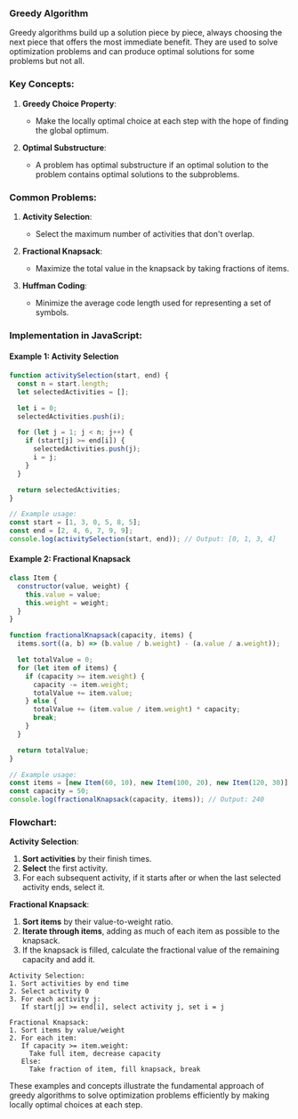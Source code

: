 ### Greedy Algorithm

Greedy algorithms build up a solution piece by piece, always choosing the next piece that offers the most immediate benefit. They are used to solve optimization problems and can produce optimal solutions for some problems but not all.

### Key Concepts:

1. **Greedy Choice Property**:
   - Make the locally optimal choice at each step with the hope of finding the global optimum.

2. **Optimal Substructure**:
   - A problem has optimal substructure if an optimal solution to the problem contains optimal solutions to the subproblems.

### Common Problems:

1. **Activity Selection**:
   - Select the maximum number of activities that don't overlap.
   
2. **Fractional Knapsack**:
   - Maximize the total value in the knapsack by taking fractions of items.

3. **Huffman Coding**:
   - Minimize the average code length used for representing a set of symbols.

### Implementation in JavaScript:

#### Example 1: Activity Selection
```javascript
function activitySelection(start, end) {
  const n = start.length;
  let selectedActivities = [];

  let i = 0;
  selectedActivities.push(i);

  for (let j = 1; j < n; j++) {
    if (start[j] >= end[i]) {
      selectedActivities.push(j);
      i = j;
    }
  }

  return selectedActivities;
}

// Example usage:
const start = [1, 3, 0, 5, 8, 5];
const end = [2, 4, 6, 7, 9, 9];
console.log(activitySelection(start, end)); // Output: [0, 1, 3, 4]
```

#### Example 2: Fractional Knapsack
```javascript
class Item {
  constructor(value, weight) {
    this.value = value;
    this.weight = weight;
  }
}

function fractionalKnapsack(capacity, items) {
  items.sort((a, b) => (b.value / b.weight) - (a.value / a.weight));

  let totalValue = 0;
  for (let item of items) {
    if (capacity >= item.weight) {
      capacity -= item.weight;
      totalValue += item.value;
    } else {
      totalValue += (item.value / item.weight) * capacity;
      break;
    }
  }

  return totalValue;
}

// Example usage:
const items = [new Item(60, 10), new Item(100, 20), new Item(120, 30)];
const capacity = 50;
console.log(fractionalKnapsack(capacity, items)); // Output: 240
```

### Flowchart:

**Activity Selection**:
1. **Sort activities** by their finish times.
2. **Select** the first activity.
3. For each subsequent activity, if it starts after or when the last selected activity ends, select it.

**Fractional Knapsack**:
1. **Sort items** by their value-to-weight ratio.
2. **Iterate through items**, adding as much of each item as possible to the knapsack.
3. If the knapsack is filled, calculate the fractional value of the remaining capacity and add it.

```plaintext
Activity Selection:
1. Sort activities by end time
2. Select activity 0
3. For each activity j:
   If start[j] >= end[i], select activity j, set i = j

Fractional Knapsack:
1. Sort items by value/weight
2. For each item:
   If capacity >= item.weight:
     Take full item, decrease capacity
   Else:
     Take fraction of item, fill knapsack, break
```

These examples and concepts illustrate the fundamental approach of greedy algorithms to solve optimization problems efficiently by making locally optimal choices at each step.